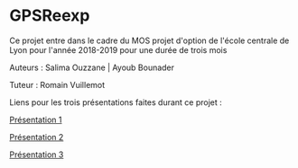# GPSReexp

Ce projet entre dans le cadre du MOS projet d'option de l'école centrale de Lyon pour l'année 2018-2019 pour une durée de trois mois 

Auteurs : Salima Ouzzane | Ayoub Bounader 

Tuteur : Romain Vuillemot 

Liens pour les trois présentations faites durant ce projet : 


<a href="https://docs.google.com/presentation/d/10y-E3djbsYoL56e8vNq3SB7qvQvAdGd1OUXuQoltdu8/edit#slide=id.g4c5f20b571_0_2"> Présentation 1</a> <br/>

<a href="https://docs.google.com/presentation/d/1vrml5eXRaUugMH-sz1BPIBjXSz5X8KUP7IOuXcthnqM/edit#slide=id.p"> Présentation 2</a><br/>

<a href="https://docs.google.com/presentation/d/1cWUvtuR2cwUWYRyrvdwfi9C3wZ35II2btSlXT6vmjZs/edit#slide=id.g54afcf5b28_0_68"> Présentation 3 </a>
